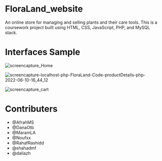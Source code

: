 # FloraLand_website
An online store for managing and selling plants and their care tools. 
This is a coursework project built using HTML, CSS, JavaScript, PHP, and MySQL stack.

# Interfaces Sample
![screencapture_Home](https://user-images.githubusercontent.com/85033378/173086099-9e59b3cf-4673-447c-b9a6-319c3142092a.png)

![screencapture-localhost-php-FloraLand-Code-productDetails-php-2022-06-10-16_44_12](https://user-images.githubusercontent.com/85033378/173087610-9fee8205-5d6e-4776-8a17-2bcf65bcebbe.png)

![screencapture_cart](https://user-images.githubusercontent.com/85033378/173086195-2f5caf22-eb3d-4a39-9c95-6746a0781d9e.png)


# Contributers 
- @AfrahMS
- @DanaOtb
- @MaramLA
- @Noufxx
- @RahafRashidd
- @shahadmf
- @daliazh
